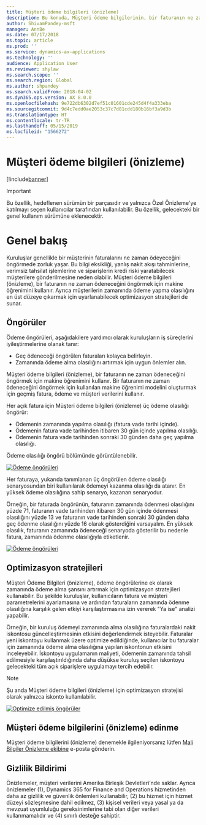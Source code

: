 ```yaml
---
title: Müşteri ödeme bilgileri (önizleme)
description: Bu konuda, Müşteri ödeme bilgilerinin, bir faturanın ne zaman ödeneceğini öngörmeye ve kuruluşlara zamanında ödeme yapma olasılığını artıran optimizasyon stratejileri oluşturmada nasıl yardımcı olabileceği açıklanmaktadır.
author: ShivamPandey-msft
manager: AnnBe
ms.date: 07/17/2018
ms.topic: article
ms.prod: ''
ms.service: dynamics-ax-applications
ms.technology: ''
audience: Application User
ms.reviewer: shylaw
ms.search.scope: ''
ms.search.region: Global
ms.author: shpandey
ms.search.validFrom: 2018-04-02
ms.dyn365.ops.version: AX 8.0.0
ms.openlocfilehash: 9e722db6302d7ef51c01601cde245d4f4a333eba
ms.sourcegitcommit: 9d4c7edd0ae2053c37c7d81cdd180b16bf3a9d3b
ms.translationtype: HT
ms.contentlocale: tr-TR
ms.lasthandoff: 05/15/2019
ms.locfileid: "1566272"
---
```

# <a name="customer-payment-insights-preview"></a>Müşteri ödeme bilgileri (önizleme)

[!include[banner](../includes/banner.md)]

> [!IMPORTANT]
> Bu özellik, hedeflenen sürümün bir parçasıdır ve yalnızca Özel Önizleme'ye katılmayı seçen kullanıcılar tarafından kullanılabilir. Bu özellik, gelecekteki bir genel kullanım sürümüne eklenecektir.

# <a name="overview"></a>Genel bakış

Kuruluşlar genellikle bir müşterinin faturalarını ne zaman ödeyeceğini öngörmede zorluk yaşar. Bu bilgi eksikliği, yanlış nakit akışı tahminlerine, verimsiz tahsilat işlemlerine ve siparişlerin kredi riski yaratabilecek müşterilere gönderilmesine neden olabilir. Müşteri ödeme bilgileri (önizleme), bir faturanın ne zaman ödeneceğini öngörmek için makine öğrenimini kullanır. Ayrıca müşterilerin zamanında ödeme yapma olasılığını en üst düzeye çıkarmak için uyarlanabilecek optimizasyon stratejileri de sunar.

## <a name="predictions"></a>Öngörüler

Ödeme öngörüleri, aşağıdakilere yardımcı olarak kuruluşların iş süreçlerini iyileştirmelerine olanak tanır:

-   Geç ödeneceği öngörülen faturaları kolayca belirleyin.
-   Zamanında ödeme alma olasılığını artırmak için uygun önlemler alın.

Müşteri ödeme bilgileri (önizleme), bir faturanın ne zaman ödeneceğini öngörmek için makine öğrenimini kullanır. Bir faturanın ne zaman ödeneceğini öngörmek için kullanılan makine öğrenimi modelini oluşturmak için geçmiş fatura, ödeme ve müşteri verilerini kullanır.

Her açık fatura için Müşteri ödeme bilgileri (önizleme) üç ödeme olasılığı öngörür:

-  Ödemenin zamanında yapılma olasılığı (fatura vade tarihi içinde).
-  Ödemenin fatura vade tarihinden itibaren 30 gün içinde yapılma olasılığı.
-  Ödemenin fatura vade tarihinden sonraki 30 günden daha geç yapılma olasılığı.

Ödeme olasılığı öngörü bölümünde görüntülenebilir.

[![Ödeme öngörüleri](./media/Predictions-sm2.png)](./media/Predictions-sm2.png)

Her faturaya, yukarıda tanımlanan üç öngörülen ödeme olasılığı senaryosundan biri kullanılarak ödemeyi kazanma olasılığı da atanır. En yüksek ödeme olasılığına sahip senaryo, kazanan senaryodur.


Örneğin, bir faturada öngörünün, faturanın zamanında ödenmesi olasılığını yüzde 71, faturanın vade tarihinden itibaren 30 gün içinde ödenmesi olasılığını yüzde 13 ve faturanın vade tarihinden sonraki 30 günden daha geç ödenme olasılığını yüzde 16 olarak gösterdiğini varsayalım. En yüksek olasılık, faturanın zamanında ödeneceği senaryoda gösterilir bu nedenle fatura, zamanında ödenme olasılığıyla etiketlenir.

[![Ödeme öngörüleri](./media/payment-predict.png)](./media/payment-predict.png)

## <a name="optimization-strategies"></a>Optimizasyon stratejileri

Müşteri Ödeme Bilgileri (önizleme), ödeme öngörülerine ek olarak zamanında ödeme alma şansını artırmak için optimizasyon stratejileri kullanabilir. Bu şekilde kuruluşlar, kullanıcıların fatura ve müşteri parametrelerini ayarlamasına ve ardından faturaların zamanında ödenme olasılığına karşılık gelen etkiyi karşılaştırmasına izin vererek "Ya ise" analizi yapabilir.

Örneğin, bir kuruluş ödemeyi zamanında alma olasılığına faturalardaki nakit iskontosu güncelleştirmesinin etkisini değerlendirmek isteyebilir. Faturalar yeni iskontoyu kullanmak üzere optimize edildiğinde, kullanıcılar bu faturalar için zamanında ödeme alma olasılığına yapılan iskontonun etkisini inceleyebilir. İskontoyu uygulamanın maliyeti, ödemenin zamanında tahsil edilmesiyle karşılaştırıldığında daha düşükse kuruluş seçilen iskontoyu gelecekteki tüm açık siparişlere uygulamayı tercih edebilir.

> [!NOTE] 
> Şu anda Müşteri ödeme bilgileri (önizleme) için optimizasyon stratejisi olarak yalnızca iskonto kullanılabilir.

[![Optimize edilmiş öngörüler](./media/optimized-pay.png)](./media/optimized-pay.png)

## <a name="how-to-get-customer-payment-insights-preview"></a>Müşteri ödeme bilgilerini (önizleme) edinme

Müşteri ödeme bilgilerini (önizleme) denemekle ilgileniyorsanız lütfen [Mali Bilgiler Önizleme ekibine](mailto:fiap@microsoft.com) e-posta gönderin. 

## <a name="privacy-statement"></a>Gizlilik Bildirimi

Önizlemeler, müşteri verilerini Amerika Birleşik Devletleri’nde saklar. Ayrıca önizlemeler (1), Dynamics 365 for Finance and Operations hizmetinden daha az gizlilik ve güvenlik önlemleri kullanabilir, (2) bu hizmet için hizmet düzeyi sözleşmesine dahil edilmez, (3) kişisel verileri veya yasal ya da mevzuat uyumluluğu gereksinimlerine tabi olan diğer verileri kullanmamalıdır ve (4) sınırlı desteğe sahiptir.
